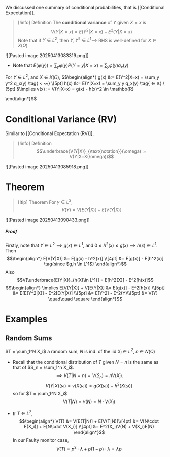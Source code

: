 We discussed one summary of conditional probabilities, that is [[Conditional Expectation]].

>[!info] Definition
>The **conditional variance** of $Y$ given $X=x$ is
>$$V(Y|X=x) = E(Y^2|X=x) - E^2(Y|X=x)$$
>Note that if $Y \in L^2$, then $Y,Y^2 \in L^1 \implies$ RHS is well-defined for $X \in X(\Omega)$

![[Pasted image 20250413083319.png]]

- Note that $E(\varphi(y)) = \sum_y \varphi(y) P(Y=y|X=x) = \sum_y \varphi(y) q_x(y)$

For $Y \in L^2$, and $X \in X(\Omega)$,
$$\begin{align*}
g(x) &:= E(Y^2|X=x) = \sum_y y^2 q_x(y) \tag{$<\infty$} \\[5pt]
h(x) &:= E(Y|X=x) = \sum_y y q_x(y) \tag{$\in \mathbb{R}$} \\[5pt]
&\implies v(x) := V(Y|X=x) = g(x) - h(x)^2 \in \mathbb{R}
 
 \end{align*}$$

# Conditional Variance (RV)

Similar to [[Conditional Expectation (RV)]],

>[!info] Definition
>$$\underbrace{V(Y|X)}_{\text{notation}}(\omega) := V(Y|X=X(\omega))$$

![[Pasted image 20250413085918.png]]


# Theorem 

>[!tip] Theorem
>For $y \in L^2$,
>$$V(Y) = V[E(Y|X)] + E[V(Y|X)]$$

![[Pasted image 20250413090433.png]]
##### Proof
Firstly, note that $Y \in L^2 \implies g(x) \in L^1$, and $0 \leq h^2(x) \leq g(x) \implies h(x) \in L^1$. Then
$$\begin{align*}
E[V(Y|X)] &= E[g(x) - h^2(x)] \\[4pt]
&= E[g(x)] - E[h^2(x)] \tag{since $g,h \in L^1$}
\end{align*}$$
Also
$$V[\underbrace{E(Y|X)}_{h(X)\in L^1}] = E[h^2(X)] - E^2[h(x)]$$
$$\begin{align*}
\implies E[V(Y|X)] + V[E(Y|X)] &= E[g(x)] - E^2[h(x)] \\[5pt]
&= E[E(Y^2|X)] - E^2[E(Y|X)] \\[5pt]
&= E[Y^2] - E^2(Y)\\[5pt]
&= V(Y) \quad\quad \square
\end{align*}$$


# Examples

## Random Sums

$T = \sum_1^N X_i$ a random sum, $N$ is ind. of the iid $X_i \in L^2$, $n\in N(\Omega)$

- Recall that the conditional distribution of $T$ given $N=n$ is the same as that of $S_n = \sum_1^n X_i$.
$$\implies V(T|N=n) = V(S_n) = nV(X_i).$$
$$V(Y|X)(\omega) = v(X(\omega)) = g(X(\omega)) - h^2(X(\omega))$$
so for $T = \sum_1^N X_i$ 
$$V(T|N) = v(N) = N\cdot V(X_i) \tag{an RV}$$

- If $T \in L^2$,
$$\begin{align*}
V(T) &= V[E(T|N)] + E[V(T|N)]\\[4pt]
&= V[N\cdot E(X_i)] + E[N\cdot V(X_i)] \\[4pt]
&= E^2(X_i)V(N) + V(X_i)E(N)
\end{align*}$$
In our Faulty monitor case,
$$V(T) = p^2\cdot \lambda + p(1-p)\cdot \lambda = \lambda p$$
